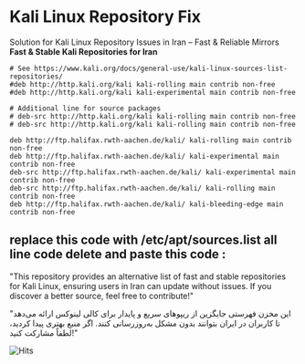 # Kali Linux Repository Fix
Solution for Kali Linux Repository Issues in Iran – Fast & Reliable Mirrors
**Fast & Stable Kali Repositories for Iran**


```
# See https://www.kali.org/docs/general-use/kali-linux-sources-list-repositories/
#deb http://http.kali.org/kali kali-rolling main contrib non-free
#deb http://http.kali.org/kali kali-experimental main contrib non-free

# Additional line for source packages
# deb-src http://http.kali.org/kali kali-rolling main contrib non-free
# deb-src http://http.kali.org/kali kali-rolling main contrib non-free

deb http://ftp.halifax.rwth-aachen.de/kali/ kali-rolling main contrib non-free
deb http://ftp.halifax.rwth-aachen.de/kali/ kali-experimental main contrib non-free
deb-src http://ftp.halifax.rwth-aachen.de/kali/ kali-experimental main contrib non-free
deb-src http://ftp.halifax.rwth-aachen.de/kali/ kali-rolling main contrib non-free
deb http://ftp.halifax.rwth-aachen.de/kali/ kali-bleeding-edge main contrib non-free
```

## replace this code with /etc/apt/sources.list all line code delete and paste this code :



"This repository provides an alternative list of fast and stable repositories for Kali Linux, ensuring users in Iran can update without issues. If you discover a better source, feel free to contribute!"

"این مخزن فهرستی جایگزین از ریپوهای سریع و پایدار برای کالی لینوکس ارائه می‌دهد تا کاربران در ایران بتوانند بدون مشکل به‌روزرسانی کنند. اگر منبع بهتری پیدا کردید، لطفاً مشارکت کنید!"

![Hits](https://hits.seeyoufarm.com/api/count/incr/badge.svg?url=https://github.com/farbodxme/kali-repositories&count_bg=%2379C83D&title_bg=%23555555&icon=github.svg&icon_color=%23E7E7E7&title=views&edge_flat=false)
